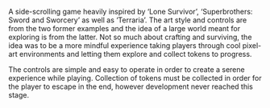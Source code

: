 A side-scrolling game heavily inspired by ‘Lone Survivor’, ‘Superbrothers: Sword and Sworcery’ as well as ‘Terraria’. 
The art style and controls are from the two former examples and the idea of a large world meant for exploring is from the latter. Not so much about crafting and surviving, the idea was to be a more mindful experience taking players through cool pixel-art environments and letting them explore and collect tokens to progress.

The controls are simple and easy to operate in order to create a serene experience while playing.
Collection of tokens must be collected in order for the player to escape in the end, however development never reached this stage.



